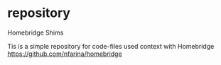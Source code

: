 # repository
Homebridge Shims

Tis is a simple repository for code-files used context with Homebridge
https://github.com/nfarina/homebridge
